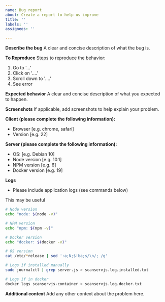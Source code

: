 ```yaml
---
name: Bug report
about: Create a report to help us improve
title: ''
labels: ''
assignees: ''

---
```


**Describe the bug**
A clear and concise description of what the bug is.

**To Reproduce**
Steps to reproduce the behavior:
1. Go to '...'
2. Click on '....'
3. Scroll down to '....'
4. See error

**Expected behavior**
A clear and concise description of what you expected to happen.

**Screenshots**
If applicable, add screenshots to help explain your problem.

**Client (please complete the following information):**
 - Browser [e.g. chrome, safari]
 - Version [e.g. 22]

**Server (please complete the following information):**
 - OS: [e.g. Debian 10]
 - Node version [e.g. 10.1]
 - NPM version [e.g. 6]
 - Docker version [e.g. 19]

**Logs**
 - Please include application logs (see commands below)
 
This may be useful
```sh
# Node version
echo "node: $(node -v)"

# NPM version
echo "npm: $(npm -v)"

# Docker version
echo "docker: $(docker -v)"

# OS version
cat /etc/*release | sed ':a;N;$!ba;s/\n/; /g'

# Logs if installed manually
sudo journalctl | grep server.js > scanservjs.log.installed.txt

# Logs if in docker
docker logs scanservjs-container > scanservjs.log.docker.txt
```

**Additional context**
Add any other context about the problem here.
